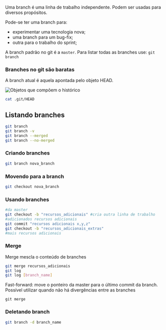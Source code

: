 Uma branch é uma linha de trabalho independente. Podem ser usadas para diversos propósitos.

Pode-se ter uma branch para:

 - experimentar uma tecnologia nova;
 - uma branch para um bug-fix;
 - outra para o trabalho do sprint;

A branch padrão no git é a `master`. Para listar todas as branches
use: `git branch`


### Branches no git são baratas

A branch atual é aquela apontada pelo objeto HEAD.

![Objetos que compõem o histórico](history_objects.png)


```sh
cat .git/HEAD


```
Listando branches
-----------------

```sh
git branch
git branch -v
git branch --merged
git branch --no-merged

```

### Criando branches

```sh
git branch nova_branch

```

### Movendo para a branch

```sh
git checkout nova_branch

```

### Usando branches

```sh
#da master
git checkout -b "recursos_adicionais" #cria outra linha de trabalho
#adicionados recursos adicionais
git commit "recursos adicionais x,y,z"
git checkout -b "recursos_adicionais_extras" 
#mais recursos adicionais

```

### Merge

Merge mescla o conteúdo de branches

```sh
git merge recursos_adicionais
git log
git log [branch_name]

```

Fast-forward: move o ponteiro da master para o último commit da
branch. Possível utilizar quando não há divergências entre as
branches

```
git merge

```

### Deletando branch

```sh
git branch -d branch_name

```

